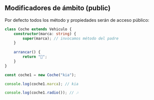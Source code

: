 ## Modificadores de ámbito (public)

Por defecto todos los método y propiedades serán de acceso público:

```ts
class Coche extends Vehiculo {
    constructor(marca: string) {
        super(marca); // invocamos método del padre
    }
    
    arrancar() {
        return "🚗";
    }
}

const coche1 = new Coche("kia");

console.log(coche1.marca); // kia

console.log(coche1.radio()); // 🎶

```
